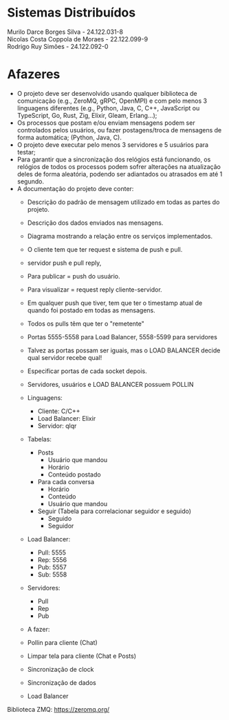 # Sistemas Distribuídos
Murilo Darce Borges Silva - 24.122.031-8  
Nicolas Costa Coppola de Moraes - 22.122.099-9  
Rodrigo Ruy Simões - 24.122.092-0  

# Afazeres
* O projeto deve ser desenvolvido usando qualquer biblioteca de comunicação (e.g., ZeroMQ, gRPC, OpenMPI) e com pelo menos 3 linguagens diferentes (e.g., Python, Java, C, C++, JavaScript ou TypeScript, Go, Rust, Zig, Elixir, Gleam, Erlang...);
* Os processos que postam e/ou enviam mensagens podem ser controlados pelos usuários, ou fazer postagens/troca de mensagens de forma automática; (Python, Java, C).
* O projeto deve executar pelo menos 3 servidores e 5 usuários para testar;
* Para garantir que a sincronização dos relógios está funcionando, os relógios de todos os processos podem sofrer alterações na atualização deles de forma aleatória, podendo ser adiantados ou atrasados em até 1 segundo.
* A documentação do projeto deve conter:
  * Descrição do padrão de mensagem utilizado em todas as partes do projeto.
  * Descrição dos dados enviados nas mensagens.
  * Diagrama mostrando a relação entre os serviços implementados.
 
  * O cliente tem que ter request e sistema de push e pull.
  * servidor push e pull reply,
 
  * Para publicar = push do usuário.
  * Para visualizar = request reply cliente-servidor.
  * Em qualquer push que tiver, tem que ter o timestamp atual de quando foi postado em todas as mensagens.
  * Todos os pulls têm que ter o "remetente"
  * Portas 5555-5558 para Load Balancer, 5558-5599 para servidores
  * Talvez as portas possam ser iguais, mas o LOAD BALANCER decide qual servidor recebe qual!
  * Especificar portas de cada socket depois.
  * Servidores, usuários e LOAD BALANCER possuem POLLIN
  
  * Linguagens:
    * Cliente: C/C++
    * Load Balancer: Elixir
    * Servidor: qlqr

  * Tabelas:
    * Posts
      * Usuário que mandou
      * Horário 
      * Conteúdo postado
    * Para cada conversa
      * Horário 
      * Conteúdo
      * Usuário que mandou
    * Seguir (Tabela para correlacionar seguidor e seguido)
      * Seguido
      * Seguidor

  * Load Balancer:
    * Pull: 5555
    * Rep: 5556
    * Pub: 5557
    * Sub: 5558

  * Servidores:
    * Pull
    * Rep
    * Pub
    
  * A fazer:
   * Pollin para cliente (Chat)
   * Limpar tela para cliente (Chat e Posts)
   * Sincronização de clock
   * Sincronização de dados
   * Load Balancer
 
Biblioteca ZMQ: https://zeromq.org/
